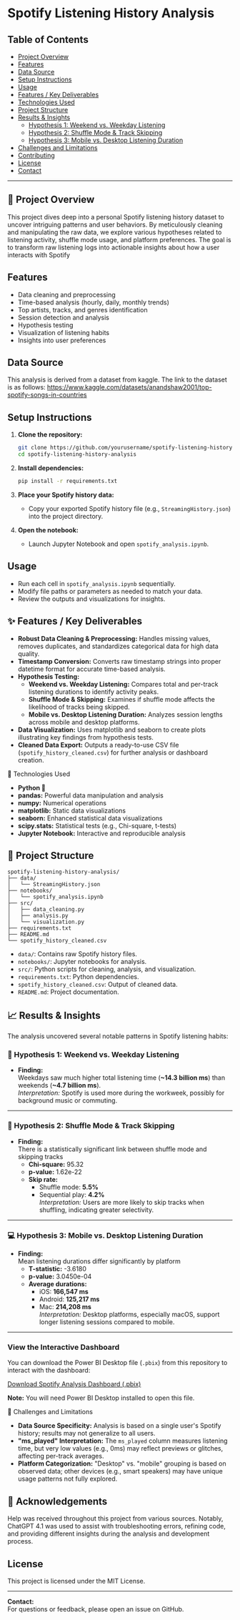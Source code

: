 # Spotify Listening History Analysis

## Table of Contents

- [Project Overview](#-project-overview)
- [Features](#features)
- [Data Source](#data-source)
- [Setup Instructions](#setup-instructions)
- [Usage](#usage)
- [Features / Key Deliverables](#-features--key-deliverables)
- [Technologies Used](#-technologies-used)
- [Project Structure](#-project-structure)
- [Results & Insights](#-results--insights)
    - [Hypothesis 1: Weekend vs. Weekday Listening](#-hypothesis-1-weekend-vs-weekday-listening)
    - [Hypothesis 2: Shuffle Mode & Track Skipping](#-hypothesis-2-shuffle-mode--track-skipping)
    - [Hypothesis 3: Mobile vs. Desktop Listening Duration](#-hypothesis-3-mobile-vs-desktop-listening-duration)
- [Challenges and Limitations](#challenges-and-limitations)
- [Contributing](#contributing)
- [License](#license)
- [Contact](#contact)

---

## 🎯 Project Overview

This project dives deep into a personal Spotify listening history dataset to uncover intriguing patterns and user behaviors. By meticulously cleaning and manipulating the raw data, we explore various hypotheses related to listening activity, shuffle mode usage, and platform preferences. The goal is to transform raw listening logs into actionable insights about how a user interacts with Spotify

## Features

- Data cleaning and preprocessing
- Time-based analysis (hourly, daily, monthly trends)
- Top artists, tracks, and genres identification
- Session detection and analysis
- Hypothesis testing
- Visualization of listening habits
- Insights into user preferences

## Data Source

This analysis is derived from a dataset from kaggle. The link to the dataset is as follows: https://www.kaggle.com/datasets/anandshaw2001/top-spotify-songs-in-countries

## Setup Instructions

1. **Clone the repository:**
    ```bash
    git clone https://github.com/yourusername/spotify-listening-history-analysis.git
    cd spotify-listening-history-analysis
    ```

2. **Install dependencies:**
    ```bash
    pip install -r requirements.txt
    ```

3. **Place your Spotify history data:**
    - Copy your exported Spotify history file (e.g., `StreamingHistory.json`) into the project directory.

4. **Open the notebook:**
    - Launch Jupyter Notebook and open `spotify_analysis.ipynb`.

## Usage

- Run each cell in `spotify_analysis.ipynb` sequentially.
- Modify file paths or parameters as needed to match your data.
- Review the outputs and visualizations for insights.

## ✨ Features / Key Deliverables

- **Robust Data Cleaning & Preprocessing:** Handles missing values, removes duplicates, and standardizes categorical data for high data quality.
- **Timestamp Conversion:** Converts raw timestamp strings into proper datetime format for accurate time-based analysis.
- **Hypothesis Testing:**
    - **Weekend vs. Weekday Listening:** Compares total and per-track listening durations to identify activity peaks.
    - **Shuffle Mode & Skipping:** Examines if shuffle mode affects the likelihood of tracks being skipped.
    - **Mobile vs. Desktop Listening Duration:** Analyzes session lengths across mobile and desktop platforms.
- **Data Visualization:** Uses matplotlib and seaborn to create plots illustrating key findings from hypothesis tests.
- **Cleaned Data Export:** Outputs a ready-to-use CSV file (`spotify_history_cleaned.csv`) for further analysis or dashboard creation.

🧰 Technologies Used
- **Python 🐍**
- **pandas:** Powerful data manipulation and analysis
- **numpy:** Numerical operations
- **matplotlib:** Static data visualizations
- **seaborn:** Enhanced statistical data visualizations
- **scipy.stats:** Statistical tests (e.g., Chi-square, t-tests)
- **Jupyter Notebook:** Interactive and reproducible analysis

## 📁 Project Structure

```
spotify-listening-history-analysis/
├── data/
│   └── StreamingHistory.json
├── notebooks/
│   └── spotify_analysis.ipynb
├── src/
│   ├── data_cleaning.py
│   ├── analysis.py
│   └── visualization.py
├── requirements.txt
├── README.md
└── spotify_history_cleaned.csv
```

- `data/`: Contains raw Spotify history files.
- `notebooks/`: Jupyter notebooks for analysis.
- `src/`: Python scripts for cleaning, analysis, and visualization.
- `requirements.txt`: Python dependencies.
- `spotify_history_cleaned.csv`: Output of cleaned data.
- `README.md`: Project documentation.

## 📈 Results & Insights

The analysis uncovered several notable patterns in Spotify listening habits:

### 🎵 Hypothesis 1: Weekend vs. Weekday Listening

- **Finding:**  
    Weekdays saw much higher total listening time (**~14.3 billion ms**) than weekends (**~4.7 billion ms**).  
    _Interpretation:_ Spotify is used more during the workweek, possibly for background music or commuting.

---

### 🔀 Hypothesis 2: Shuffle Mode & Track Skipping

- **Finding:**  
    There is a statistically significant link between shuffle mode and skipping tracks  
    - **Chi-square:** 95.32  
    - **p-value:** 1.62e-22  
    - **Skip rate:**  
        - Shuffle mode: **5.5%**  
        - Sequential play: **4.2%**  
    _Interpretation:_ Users are more likely to skip tracks when shuffling, indicating greater selectivity.

---

### 💻 Hypothesis 3: Mobile vs. Desktop Listening Duration

- **Finding:**  
    Mean listening durations differ significantly by platform  
    - **T-statistic:** -3.6180  
    - **p-value:** 3.0450e-04  
    - **Average durations:**  
        - iOS: **166,547 ms**  
        - Android: **125,217 ms**  
        - Mac: **214,208 ms**  
    _Interpretation:_ Desktop platforms, especially macOS, support longer listening sessions compared to mobile.

---


### View the Interactive Dashboard

You can download the Power BI Desktop file (`.pbix`) from this repository to interact with the dashboard:

[Download Spotify Analysis Dashboard (.pbix)](https://github.com/adam-ansar/spotify-listening-history-analysis/raw/main/spotify_analysis_dashboard.pbix)

**Note:** You will need Power BI Desktop installed to open this file.

🚧 Challenges and Limitations
- **Data Source Specificity:** Analysis is based on a single user's Spotify history; results may not generalize to all users.
- **"ms_played" Interpretation:** The `ms_played` column measures listening time, but very low values (e.g., 0ms) may reflect previews or glitches, affecting per-track averages.
- **Platform Categorization:** "Desktop" vs. "mobile" grouping is based on observed data; other devices (e.g., smart speakers) may have unique usage patterns not fully explored.


## 🤝 Acknowledgements

Help was received throughout this project from various sources. Notably, ChatGPT 4.1 was used to assist with troubleshooting errors, refining code, and providing different insights during the analysis and development process.

## License

This project is licensed under the MIT License.

---

**Contact:**  
For questions or feedback, please open an issue on GitHub.
